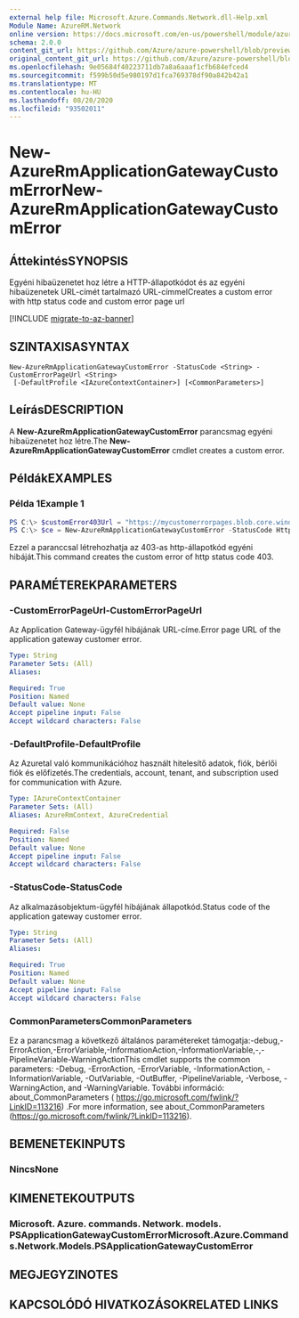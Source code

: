 ```yaml
---
external help file: Microsoft.Azure.Commands.Network.dll-Help.xml
Module Name: AzureRM.Network
online version: https://docs.microsoft.com/en-us/powershell/module/azurerm.network/new-azurermapplicationgatewaycustomerror
schema: 2.0.0
content_git_url: https://github.com/Azure/azure-powershell/blob/preview/src/ResourceManager/Network/Commands.Network/help/New-AzureRmApplicationGatewayCustomError.md
original_content_git_url: https://github.com/Azure/azure-powershell/blob/preview/src/ResourceManager/Network/Commands.Network/help/New-AzureRmApplicationGatewayCustomError.md
ms.openlocfilehash: 9e05684f40223711db7a8a6aaaf1cfb684efced4
ms.sourcegitcommit: f599b50d5e980197d1fca769378df90a842b42a1
ms.translationtype: MT
ms.contentlocale: hu-HU
ms.lasthandoff: 08/20/2020
ms.locfileid: "93502011"
---
```

# <span data-ttu-id="398c4-101">New-AzureRmApplicationGatewayCustomError</span><span class="sxs-lookup"><span data-stu-id="398c4-101">New-AzureRmApplicationGatewayCustomError</span></span>

## <span data-ttu-id="398c4-102">Áttekintés</span><span class="sxs-lookup"><span data-stu-id="398c4-102">SYNOPSIS</span></span>
<span data-ttu-id="398c4-103">Egyéni hibaüzenetet hoz létre a HTTP-állapotkódot és az egyéni hibaüzenetek URL-címét tartalmazó URL-címmel</span><span class="sxs-lookup"><span data-stu-id="398c4-103">Creates a custom error with http status code and custom error page url</span></span> 

[!INCLUDE [migrate-to-az-banner](../../includes/migrate-to-az-banner.md)]

## <span data-ttu-id="398c4-104">SZINTAXISA</span><span class="sxs-lookup"><span data-stu-id="398c4-104">SYNTAX</span></span>

```
New-AzureRmApplicationGatewayCustomError -StatusCode <String> -CustomErrorPageUrl <String>
 [-DefaultProfile <IAzureContextContainer>] [<CommonParameters>]
```

## <span data-ttu-id="398c4-105">Leírás</span><span class="sxs-lookup"><span data-stu-id="398c4-105">DESCRIPTION</span></span>
<span data-ttu-id="398c4-106">A **New-AzureRmApplicationGatewayCustomError** parancsmag egyéni hibaüzenetet hoz létre.</span><span class="sxs-lookup"><span data-stu-id="398c4-106">The **New-AzureRmApplicationGatewayCustomError** cmdlet creates a custom error.</span></span>

## <span data-ttu-id="398c4-107">Példák</span><span class="sxs-lookup"><span data-stu-id="398c4-107">EXAMPLES</span></span>

### <span data-ttu-id="398c4-108">Példa 1</span><span class="sxs-lookup"><span data-stu-id="398c4-108">Example 1</span></span>
```powershell
PS C:\> $customError403Url = "https://mycustomerrorpages.blob.core.windows.net/errorpages/403-another.htm"
PS C:\> $ce = New-AzureRmApplicationGatewayCustomError -StatusCode HttpStatus403 -CustomErrorPageUrl $customError403Url
```

<span data-ttu-id="398c4-109">Ezzel a paranccsal létrehozhatja az 403-as http-állapotkód egyéni hibáját.</span><span class="sxs-lookup"><span data-stu-id="398c4-109">This command creates the custom error of http status code 403.</span></span>

## <span data-ttu-id="398c4-110">PARAMÉTEREK</span><span class="sxs-lookup"><span data-stu-id="398c4-110">PARAMETERS</span></span>

### <span data-ttu-id="398c4-111">-CustomErrorPageUrl</span><span class="sxs-lookup"><span data-stu-id="398c4-111">-CustomErrorPageUrl</span></span>
<span data-ttu-id="398c4-112">Az Application Gateway-ügyfél hibájának URL-címe.</span><span class="sxs-lookup"><span data-stu-id="398c4-112">Error page URL of the application gateway customer error.</span></span>

```yaml
Type: String
Parameter Sets: (All)
Aliases:

Required: True
Position: Named
Default value: None
Accept pipeline input: False
Accept wildcard characters: False
```

### <span data-ttu-id="398c4-113">-DefaultProfile</span><span class="sxs-lookup"><span data-stu-id="398c4-113">-DefaultProfile</span></span>
<span data-ttu-id="398c4-114">Az Azuretal való kommunikációhoz használt hitelesítő adatok, fiók, bérlői fiók és előfizetés.</span><span class="sxs-lookup"><span data-stu-id="398c4-114">The credentials, account, tenant, and subscription used for communication with Azure.</span></span>

```yaml
Type: IAzureContextContainer
Parameter Sets: (All)
Aliases: AzureRmContext, AzureCredential

Required: False
Position: Named
Default value: None
Accept pipeline input: False
Accept wildcard characters: False
```

### <span data-ttu-id="398c4-115">-StatusCode</span><span class="sxs-lookup"><span data-stu-id="398c4-115">-StatusCode</span></span>
<span data-ttu-id="398c4-116">Az alkalmazásobjektum-ügyfél hibájának állapotkód.</span><span class="sxs-lookup"><span data-stu-id="398c4-116">Status code of the application gateway customer error.</span></span>

```yaml
Type: String
Parameter Sets: (All)
Aliases:

Required: True
Position: Named
Default value: None
Accept pipeline input: False
Accept wildcard characters: False
```

### <span data-ttu-id="398c4-117">CommonParameters</span><span class="sxs-lookup"><span data-stu-id="398c4-117">CommonParameters</span></span>
<span data-ttu-id="398c4-118">Ez a parancsmag a következő általános paramétereket támogatja:-debug,-ErrorAction,-ErrorVariable,-InformationAction,-InformationVariable,-,-PipelineVariable-WarningAction</span><span class="sxs-lookup"><span data-stu-id="398c4-118">This cmdlet supports the common parameters: -Debug, -ErrorAction, -ErrorVariable, -InformationAction, -InformationVariable, -OutVariable, -OutBuffer, -PipelineVariable, -Verbose, -WarningAction, and -WarningVariable.</span></span>
<span data-ttu-id="398c4-119">További információ: about_CommonParameters ( https://go.microsoft.com/fwlink/?LinkID=113216) .</span><span class="sxs-lookup"><span data-stu-id="398c4-119">For more information, see about_CommonParameters (https://go.microsoft.com/fwlink/?LinkID=113216).</span></span>

## <span data-ttu-id="398c4-120">BEMENETEK</span><span class="sxs-lookup"><span data-stu-id="398c4-120">INPUTS</span></span>

### <span data-ttu-id="398c4-121">Nincs</span><span class="sxs-lookup"><span data-stu-id="398c4-121">None</span></span>

## <span data-ttu-id="398c4-122">KIMENETEK</span><span class="sxs-lookup"><span data-stu-id="398c4-122">OUTPUTS</span></span>

### <span data-ttu-id="398c4-123">Microsoft. Azure. commands. Network. models. PSApplicationGatewayCustomError</span><span class="sxs-lookup"><span data-stu-id="398c4-123">Microsoft.Azure.Commands.Network.Models.PSApplicationGatewayCustomError</span></span>

## <span data-ttu-id="398c4-124">MEGJEGYZI</span><span class="sxs-lookup"><span data-stu-id="398c4-124">NOTES</span></span>

## <span data-ttu-id="398c4-125">KAPCSOLÓDÓ HIVATKOZÁSOK</span><span class="sxs-lookup"><span data-stu-id="398c4-125">RELATED LINKS</span></span>
